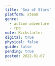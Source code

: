 ```yaml
---
title: 'Sea of Stars'
platform: steam
genre:
  - action-adventure
  - rpg
note: Kickstarter
digital: true
physical: false
guide: false
pending: true
posted: 2022-01-07
---
```

